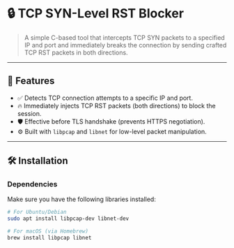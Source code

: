# 🔒 TCP SYN-Level RST Blocker

> A simple C-based tool that intercepts TCP SYN packets to a specified IP and port and immediately breaks the connection by sending crafted TCP RST packets in both directions.

---

## 🚀 Features

- ✅ Detects TCP connection attempts to a specific IP and port.
- 🔥 Immediately injects TCP RST packets (both directions) to block the session.
- 🛡 Effective before TLS handshake (prevents HTTPS negotiation).
- ⚙️ Built with `libpcap` and `libnet` for low-level packet manipulation.

---

## 🛠 Installation

### Dependencies

Make sure you have the following libraries installed:

```bash
# For Ubuntu/Debian
sudo apt install libpcap-dev libnet-dev

# For macOS (via Homebrew)
brew install libpcap libnet
